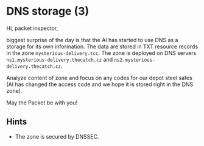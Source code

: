 # DNS storage (3)

Hi, packet inspector,

biggest surprise of the day is that the AI has started to use DNS as a storage for its own information. The data are stored in TXT resource records in the zone `mysterious-delivery.tcc`. The zone is deployed on DNS servers `ns1.mysterious-delivery.thecatch.cz` and `ns2.mysterious-delivery.thecatch.cz`.

Analyze content of zone and focus on any codes for our depot steel safes (AI has changed the access code and we hope it is stored right in the DNS zone).

May the Packet be with you!

## Hints

- The zone is secured by DNSSEC.
